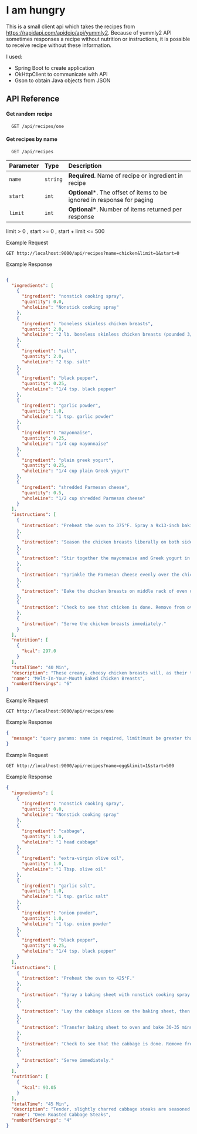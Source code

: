 # I am hungry

This is a small client api which takes the recipes from https://rapidapi.com/apidojo/api/yummly2.
Because of yummly2 API sometimes responses a recipe without nutrition or instructions, it is possible to receive recipe without these information. 

I used:
* Spring Boot to create application
* OkHttpClient to communicate with API
* Gson to obtain Java objects from JSON
## API Reference

#### Get random recipe

```http
  GET /api/recipes/one
```

#### Get recipes by name 

```http
  GET /api/recipes
```

| Parameter | Type     | Description                                                             |
|:----------|:---------|:------------------------------------------------------------------------|
| `name`    | `string` | **Required**. Name of recipe or ingredient in recipe                    |
| `start`   | `int`    | **Optional***. The offset of items to be ignored in response for paging |
| `limit`   | `int`    | **Optional***. Number of items returned per response                    |

limit > 0 , start >= 0 , start + limit <= 500 

Example Request
```http 
GET http://localhost:9000/api/recipes?name=chicken&limit=1&start=0
```
Example Response
```json

{
  "ingredients": [
    {
      "ingredient": "nonstick cooking spray",
      "quantity": 0.0,
      "wholeLine": "Nonstick cooking spray"
    },
    {
      "ingredient": "boneless skinless chicken breasts",
      "quantity": 2.0,
      "wholeLine": "2 lb. boneless skinless chicken breasts (pounded 3/4” thick, approx. 4 breasts)"
    },
    {
      "ingredient": "salt",
      "quantity": 2.0,
      "wholeLine": "2 tsp. salt"
    },
    {
      "ingredient": "black pepper",
      "quantity": 0.25,
      "wholeLine": "1/4 tsp. black pepper"
    },
    {
      "ingredient": "garlic powder",
      "quantity": 1.0,
      "wholeLine": "1 tsp. garlic powder"
    },
    {
      "ingredient": "mayonnaise",
      "quantity": 0.25,
      "wholeLine": "1/4 cup mayonnaise"
    },
    {
      "ingredient": "plain greek yogurt",
      "quantity": 0.25,
      "wholeLine": "1/4 cup plain Greek yogurt"
    },
    {
      "ingredient": "shredded Parmesan cheese",
      "quantity": 0.5,
      "wholeLine": "1/2 cup shredded Parmesan cheese"
    }
  ],
  "instructions": [
    {
      "instruction": "Preheat the oven to 375°F. Spray a 9x13-inch baking dish with nonstick cooking spray."
    },
    {
      "instruction": "Season the chicken breasts liberally on both sides with the salt, pepper, and garlic powder. Arrange in a single layer in the prepared baking dish."
    },
    {
      "instruction": "Stir together the mayonnaise and Greek yogurt in a small bowl. Spread the mixture evenly over the tops of the chicken breasts."
    },
    {
      "instruction": "Sprinkle the Parmesan cheese evenly over the chicken breasts."
    },
    {
      "instruction": "Bake the chicken breasts on middle rack of oven until the cheese is melted and lightly browned, and the chicken has reached an internal temperature of 160°F, 25-30 minutes."
    },
    {
      "instruction": "Check to see that chicken is done. Remove from oven or add time as needed."
    },
    {
      "instruction": "Serve the chicken breasts immediately."
    }
  ],
  "nutrition": [
    {
      "kcal": 297.0
    }
  ],
  "totalTime": "40 Min",
  "description": "These creamy, cheesy chicken breasts will, as their title says, melt in your mouth. The recipe is a Yummly original created by [Sara Mellas](https://www.yummly.com/dish/author/Sara%20Mellas).",
  "name": "Melt-In-Your-Mouth Baked Chicken Breasts",
  "numberOfServings": "6"
}
```
Example Request
```http 
GET http://localhost:9000/api/recipes/one
```
Example Response
```json
{
  "message": "query params: name is required, limit(must be greater than 0) and start(must be greater than -1) are optional but limit + start must not be greater than 500"
}
```
Example Request
```http 
GET http://localhost:9000/api/recipes?name=egg&limit=1&start=500
```
Example Response
```json
{
  "ingredients": [
    {
      "ingredient": "nonstick cooking spray",
      "quantity": 0.0,
      "wholeLine": "Nonstick cooking spray"
    },
    {
      "ingredient": "cabbage",
      "quantity": 1.0,
      "wholeLine": "1 head cabbage"
    },
    {
      "ingredient": "extra-virgin olive oil",
      "quantity": 1.0,
      "wholeLine": "1 Tbsp. olive oil"
    },
    {
      "ingredient": "garlic salt",
      "quantity": 1.0,
      "wholeLine": "1 tsp. garlic salt"
    },
    {
      "ingredient": "onion powder",
      "quantity": 1.0,
      "wholeLine": "1 tsp. onion powder"
    },
    {
      "ingredient": "black pepper",
      "quantity": 0.25,
      "wholeLine": "1/4 tsp. black pepper"
    }
  ],
  "instructions": [
    {
      "instruction": "Preheat the oven to 425°F."
    },
    {
      "instruction": "Spray a baking sheet with nonstick cooking spray. Remove outer leaves from the cabbage and discard. Slice the stem (also called the core) from the cabbage and discard. Place cut-side down on the cutting board, then cut into 1-inch slices."
    },
    {
      "instruction": "Lay the cabbage slices on the baking sheet, then drizzle with the olive oil and sprinkle with the garlic salt, onion powder, salt, and pepper. Gently turn to coat both sides of cabbage with oil and spices. Spread slices out into a single layer."
    },
    {
      "instruction": "Transfer baking sheet to oven and bake 30-35 minutes, until cabbage is tender and slightly charred. "
    },
    {
      "instruction": "Check to see that the cabbage is done. Remove from oven or add time as needed."
    },
    {
      "instruction": "Serve immediately."
    }
  ],
  "nutrition": [
    {
      "kcal": 93.05
    }
  ],
  "totalTime": "45 Min",
  "description": "Tender, slightly charred cabbage steaks are seasoned with a savory blend of garlic and onion. The recipe is a Yummly original created by [Danielle Moore](https://www.yummly.com/dish/author/Danielle-Moore).",
  "name": "Oven Roasted Cabbage Steaks",
  "numberOfServings": "4"
}
```